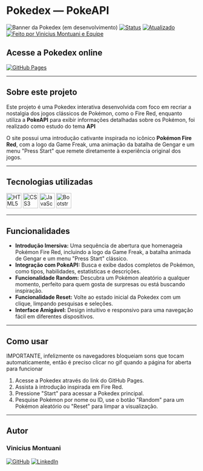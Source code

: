 # Pokedex — PokeAPI
![Banner da Pokedex (em desenvolvimento)](./img/banner.jpg)
[![Status](https://img.shields.io/badge/Status-Em%20Desenvolvimento-yellow?style=flat-square)]() 
[![Atualizado](https://img.shields.io/badge/Última%20atualização-Setembro%202025-informational?style=flat-square)]()
[![Feito por Vinicius Montuani e Equipe ](https://img.shields.io/badge/Autor-Vinicius_Montuani-blueviolet?style=flat-square)]()

## Acesse a Pokedex online
[![GitHub Pages](https://img.shields.io/badge/GitHub%20Pages-Acessar-121013?style=for-the-badge&logo=github&logoColor=white)](https://vinicius3442.github.io/Pokedex/pokedex/)

---

## Sobre este projeto

Este projeto é uma Pokedex interativa desenvolvida com foco em recriar a nostalgia dos jogos clássicos de Pokémon, como o Fire Red, enquanto utiliza a **PokeAPI** para exibir informações detalhadas sobre os Pokémon, foi realizado como estudo do tema **API**

O site possui uma introdução cativante inspirada no icônico **Pokémon Fire Red**, com a logo da Game Freak, uma animação da batalha de Gengar e um menu "Press Start" que remete diretamente à experiência original dos jogos.

---

## Tecnologias utilizadas
<p align="left">
  <img src="https://cdn.jsdelivr.net/gh/devicons/devicon/icons/html5/html5-original.svg" alt="HTML5" width="40" height="40"/>
  <img src="https://cdn.jsdelivr.net/gh/devicons/devicon/icons/css3/css3-original.svg" alt="CSS3" width="40" height="40"/>
  <img src="https://cdn.jsdelivr.net/gh/devicons/devicon/icons/javascript/javascript-original.svg" alt="JavaScript" width="40" height="40"/>
  <img src="https://cdn.jsdelivr.net/gh/devicons/devicon/icons/bootstrap/bootstrap-original.svg" alt="Bootstrap" width="40" height="40"/>
</p>

---

## Funcionalidades

-   **Introdução Imersiva:** Uma sequência de abertura que homenageia Pokémon Fire Red, incluindo a logo da Game Freak, a batalha animada de Gengar e um menu "Press Start" clássico.
-   **Integração com PokeAPI:** Busca e exibe dados completos de Pokémon, como tipos, habilidades, estatísticas e descrições.
-   **Funcionalidade Random:** Descubra um Pokémon aleatório a qualquer momento, perfeito para quem gosta de surpresas ou está buscando inspiração.
-   **Funcionalidade Reset:** Volte ao estado inicial da Pokedex com um clique, limpando pesquisas e seleções.
-   **Interface Amigável:** Design intuitivo e responsivo para uma navegação fácil em diferentes dispositivos.

---

## Como usar

IMPORTANTE, infelizmente os navegadores bloqueiam sons que tocam automaticamente, então é preciso clicar no gif quando a página for aberta para funcionar
1.  Acesse a Pokedex através do link do GitHub Pages.
2.  Assista à introdução inspirada em Fire Red.
3.  Pressione "Start" para acessar a Pokedex principal.
4.  Pesquise Pokémon por nome ou ID, use o botão "Random" para um Pokémon aleatório ou "Reset" para limpar a visualização.

---

## Autor
### Vinicius Montuani
[![GitHub](https://img.shields.io/badge/GitHub-000?style=for-the-badge&logo=github&logoColor=white)](https://github.com/vinicius3442)
[![LinkedIn](https://img.shields.io/badge/LinkedIn-0A66C2?style=for-the-badge&logo=linkedin&logoColor=white)](https://linkedin.com/in/vinicius-montuani)
